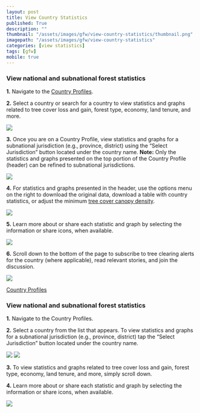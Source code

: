 ```yaml
---
layout: post
title: View Country Statistics
published: True
description: ""
thumbnail: "/assets/images/gfw/view-country-statistics/thumbnail.png"
imagepath: "/assets/images/gfw/view-country-statistics"
categories: [view statistics]
tags: [gfw]
mobile: true
---
```





<div id='desktopContent' class='content'>
  <h3>View national and subnational forest statistics</h3>
  <p><strong>1.</strong> Navigate to the <a href='/countries' target='_blank'>Country Profiles</a>.</p>
  <p><strong>2.</strong> Select a country or search for a country to view statistics and graphs related to tree cover loss and gain, forest type, economy, land tenure, and more.</p>
  <p><img src="{{site.baseurl}}{{page.imagepath}}/desktop/desktop1.png"/></p>
  <p><strong>3.</strong> Once you are on a Country Profile, view statistics and graphs for a subnational jurisdiction (e.g., province, district) using the “Select Jurisdiction” button located under the country name. <strong>Note:</strong> Only the statistics and graphs presented on the top portion of the Country Profile (header) can be refined to subnational jurisdictions.</p>
  <p><img src="{{site.baseurl}}{{page.imagepath}}/desktop/desktop2.png"/></p>
  <p><strong>4.</strong> For statistics and graphs presented in the header, use the options menu on the right to download the original data, download a table with country statistics, or adjust the minimum <a href='/howto/faqs?t=what-is-tree-cover-canopy-density-and-what-layers-allow-me-to-adjust-it'>tree cover canopy density</a>.</p>
  <p><img src="{{site.baseurl}}{{page.imagepath}}/desktop/desktop3.png"/></p>
  <p><strong>5.</strong> Learn more about or share each statistic and graph by selecting the information or share icons, when available.</p>
  <p><img src="{{site.baseurl}}{{page.imagepath}}/desktop/desktop4.png"/></p>
  <p><strong>6.</strong> Scroll down to the bottom of the page to subscribe to tree clearing alerts for the country (where applicable), read relevant stories, and join the discussion.</p>
  <p><img src="{{site.baseurl}}{{page.imagepath}}/desktop/desktop5.png"/></p>
  <p><a class='btn green medium' href='/countries' target='_blank'>Country Profiles</a></p>
</div>

<div id='mobileContent' class='content'>
  <h3>View national and subnational forest statistics</h3>
  <p><strong>1.</strong> Navigate to the Country Profiles</a>.
  <p><strong>2.</strong> Select a country from the list that appears. To view statistics and graphs for a subnational jurisdiction (e.g., province, district) tap the “Select Jurisdiction” button located under the country name.</p>
  <div class="image-grid-mobile">
    <img src="{{site.baseurl}}{{page.imagepath}}/mobile/mobile1.png"/>
    <img src="{{site.baseurl}}{{page.imagepath}}/mobile/mobile2.png"/>
  </div>
  <p><strong>3.</strong> To view statistics and graphs related to tree cover loss and gain, forest type, economy, land tenure, and more, simply scroll down.</p>
  <p><strong>4.</strong> Learn more about or share each statistic and graph by selecting the information or share icons, when available.</p>
  <p><img src="{{site.baseurl}}{{page.imagepath}}/mobile/mobile3.png"/></p>
</div>
